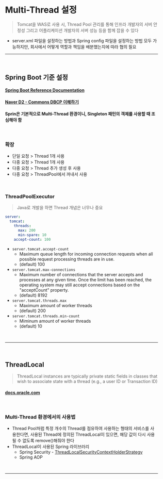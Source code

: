 # Multi-Thread 설정
> Tomcat을 WAS로 사용 시, Thread Pool 관리를 통해 인프라 개발자의 서버 안정성 그리고 어플리케이션 개발자의 서버 성능 등을 함께 잡을 수 있다
* server.xml 파일을 설정하는 방법과 Spring config 파일을 설정하는 방법 모두 가능하지만, 회사에서 어떻게 역할과 책임을 배분했는지에 따라 협의 필요

<hr>
<br>

## Spring Boot 기준 설정
#### [Spring Boot Reference Documentation](https://docs.spring.io/spring-boot/docs/current/reference/html/application-properties.html)
#### [Naver D2 - Commons DBCP 이해하기](https://d2.naver.com/helloworld/5102792)
#### Sprin은 기본적으로 Multi-Thread 환경이니, Singleton 패턴의 객체를 사용할 때 조심해야 함

<br>

### 확장
* 단일 요청 > Thread 1개 사용 
* 다중 요청 > Thread 1개 사용
* 다중 요청 > Thread 추가 생성 후 사용
* 다중 요청 > ThreadPool에서 꺼내서 사용

<br>

### ThreadPoolExecutor
> Java로 개발을 하면 Thread 개념은 너무나 중요
```yml
server:
  tomcat:
    threads:
      max: 200
      min-spare: 10
    accept-count: 100
```
* `server.tomcat.accept-count`
  * Maximum queue length for incoming connection requests when all possible request processing threads are in use.
  * (default) 100
* `server.tomcat.max-connections`
  * Maximum number of connections that the server accepts and processes at any given time. Once the limit has been reached, the operating system may still accept connections based on the "acceptCount" property.
  * (default) 8192
* `server.tomcat.threads.max`
  * Maximum amount of worker threads
  * (default) 200
* `server.tomcat.threads.min-count`
  * Miminum amount of worker threads
  * (default) 10

<br>
<hr>
<br>

## ThreadLocal
> ThreadLocal instances are typically private static fields in classes that wish to associate state with a thread (e.g., a user ID or Transaction ID)
#### [docs.oracle.com](https://docs.oracle.com/javase/8/docs/api/java/lang/ThreadLocal.html)

<br>

### Multi-Thread 환경에서의 사용법
* Thread Pool처럼 특정 개수의 Thread를 점유하여 사용하는 형태의 서비스를 사용한다면, 사용된 Thread에 정의된 ThreadLocal이 있으면, 해당 값이 다시 사용될 수 없도록 remove()해줘야 한다
* ThreadLocal이 사용된 Spring 라이브러리
  * Spring Security - [ThreadLocalSecurityContextHolderStrategy](https://github.com/spring-projects/spring-security/blob/e8c53ac72dfa4a49a9b802e5cb4823ee8e4dc916/core/src/main/java/org/springframework/security/core/context/ThreadLocalSecurityContextHolderStrategy.java#L32)
  * Spring AOP

<br>
<hr>
<br>
